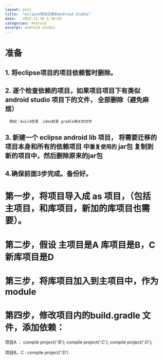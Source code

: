 ```yaml
---
layout: post
title:  "eclipse项目迁移到android studio"
date:   2015-11-30 1:38:05
categories: Android
excerpt: android studio
---
```


# 准备

## 1. 将eclipse项目的项目依赖暂时删除。

## 2. 逐个检查依赖的项目，如果项目项目下有类似 android studio 项目下的文件， 全部删除（避免麻烦）
     
      例如：build目录 .idea目录 gradle相关的文件

## 3. 新建一个 eclipse android lib 项目， 将需要迁移的项目本身和所有的依赖项目 中`重复使用的` jar包 复制到新的项目中，然后删除原来的jar包

## 4.确保前面3步完成。备份好。

# 第一步，将项目导入成 as 项目，（包括主项目，和库项目，新加的库项目也需要）。

# 第二步，假设 主项目是A  库项目是B，C   新库项目是D

# 第三步，将库项目加入到主项目中，作为module

# 第四步，修改项目内的build.gradle 文件，添加依赖：

  项目A  ： compile project(':B');   compile project(':C');  compile project(':D');

  项目B，C  : compile  project(':D') 

